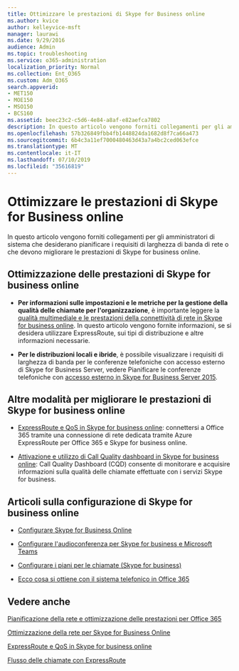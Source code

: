 ```yaml
---
title: Ottimizzare le prestazioni di Skype for Business online
ms.author: kvice
author: kelleyvice-msft
manager: laurawi
ms.date: 9/29/2016
audience: Admin
ms.topic: troubleshooting
ms.service: o365-administration
localization_priority: Normal
ms.collection: Ent_O365
ms.custom: Adm_O365
search.appverid:
- MET150
- MOE150
- MSO150
- BCS160
ms.assetid: beec23c2-c5d6-4e84-a8af-e82aefca7802
description: In questo articolo vengono forniti collegamenti per gli amministratori di sistema che desiderano pianificare i requisiti di larghezza di banda di rete o che devono migliorare le prestazioni di Skype for business online.
ms.openlocfilehash: 57b326849fbb4fb1448824da1682d8f7ca66a473
ms.sourcegitcommit: 6b4c3a11ef7000480463d43a7a4bc2ced063efce
ms.translationtype: MT
ms.contentlocale: it-IT
ms.lasthandoff: 07/10/2019
ms.locfileid: "35616819"
---
```

# <a name="tune-skype-for-business-online-performance"></a>Ottimizzare le prestazioni di Skype for Business online

In questo articolo vengono forniti collegamenti per gli amministratori di sistema che desiderano pianificare i requisiti di larghezza di banda di rete o che devono migliorare le prestazioni di Skype for business online. 
  
## <a name="fine-tuning-skype-for-business-online-performance"></a>Ottimizzazione delle prestazioni di Skype for business online

- **Per informazioni sulle impostazioni e le metriche per la gestione della qualità delle chiamate per l'organizzazione**, è importante leggere la [qualità multimediale e le prestazioni della connettività di rete in Skype for business online](https://docs.microsoft.com/skypeforbusiness/optimizing-your-network/media-quality-and-network-connectivity-performance). In questo articolo vengono fornite informazioni, se si desidera utilizzare ExpressRoute, sui tipi di distribuzione e altre informazioni necessarie.
    
- **Per le distribuzioni locali e ibride**, è possibile visualizzare i requisiti di larghezza di banda per le conferenze telefoniche con accesso esterno di Skype for Business Server, vedere Pianificare le conferenze telefoniche con [accesso esterno in Skype for Business Server 2015](https://docs.microsoft.com/skypeforbusiness/plan-your-deployment/conferencing/dial-in-conferencing).
    
## <a name="more-ways-to-improve-skype-for-business-online-performance"></a>Altre modalità per migliorare le prestazioni di Skype for business online

- [ExpressRoute e QoS in Skype for business online](https://docs.microsoft.com/skypeforbusiness/optimizing-your-network/expressroute-and-qos-in-skype-for-business-online): connettersi a Office 365 tramite una connessione di rete dedicata tramite Azure ExpressRoute per Office 365 e Skype for business online. 
    
- [Attivazione e utilizzo di Call Quality dashboard in Skype for business online](https://docs.microsoft.com/SkypeForBusiness/using-call-quality-in-your-organization/turning-on-and-using-call-quality-dashboard): Call Quality Dashboard (CQD) consente di monitorare e acquisire informazioni sulla qualità delle chiamate effettuate con i servizi Skype for business. 
    
## <a name="articles-on-setting-up-skype-for-business-online"></a>Articoli sulla configurazione di Skype for business online

- [Configurare Skype for Business Online](https://docs.microsoft.com/skypeforbusiness/set-up-skype-for-business-online/set-up-skype-for-business-online)
    
- [Configurare l'audioconferenza per Skype for business e Microsoft Teams](https://docs.microsoft.com/skypeforbusiness/audio-conferencing-in-office-365/set-up-audio-conferencing)
    
- [Configurare i piani per le chiamate (Skype for business)](https://docs.microsoft.com/SkypeForBusiness/what-are-calling-plans-in-office-365/set-up-calling-plans)
    
- [Ecco cosa si ottiene con il sistema telefonico in Office 365](https://docs.microsoft.com/skypeforbusiness/what-is-phone-system-in-office-365/here-s-what-you-get-with-phone-system)
    
## <a name="see-also"></a>Vedere anche

[Pianificazione della rete e ottimizzazione delle prestazioni per Office 365](network-planning-and-performance.md)
  
[Ottimizzazione della rete per Skype for Business Online](https://docs.microsoft.com/skypeforbusiness/optimizing-your-network/optimizing-your-network)
  
[ExpressRoute e QoS in Skype for business online](https://docs.microsoft.com/skypeforbusiness/optimizing-your-network/expressroute-and-qos-in-skype-for-business-online)
  
[Flusso delle chiamate con ExpressRoute](https://docs.microsoft.com/skypeforbusiness/optimizing-your-network/call-flow-using-expressroute)

